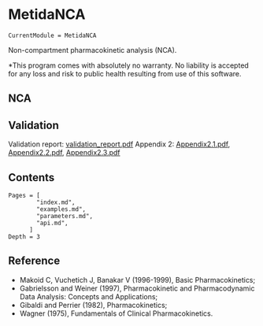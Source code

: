 # MetidaNCA

```@meta
CurrentModule = MetidaNCA
```

Non-compartment pharmacokinetic analysis (NCA).

*This program comes with absolutely no warranty. No liability is accepted for any loss and risk to public health resulting from use of this software.

## NCA

## Validation

Validation report: [validation_report.pdf](./validation_report.pdf)
Appendix 2: [Appendix2.1.pdf](./pdf/Appendix2.1.pdf), [Appendix2.2.pdf](./pdf/Appendix2.2.pdf), [Appendix2.3.pdf](./pdf/Appendix2.3.pdf)

## Contents

```@contents
Pages = [
        "index.md",
        "examples.md",
        "parameters.md",
        "api.md",
      ]
Depth = 3
```

## Reference

* Makoid C, Vuchetich J, Banakar V (1996-1999), Basic Pharmacokinetics;
* Gabrielsson and Weiner (1997), Pharmacokinetic and Pharmacodynamic Data Analysis: Concepts and Applications;
* Gibaldi and Perrier (1982), Pharmacokinetics;
* Wagner (1975), Fundamentals of Clinical Pharmacokinetics.
